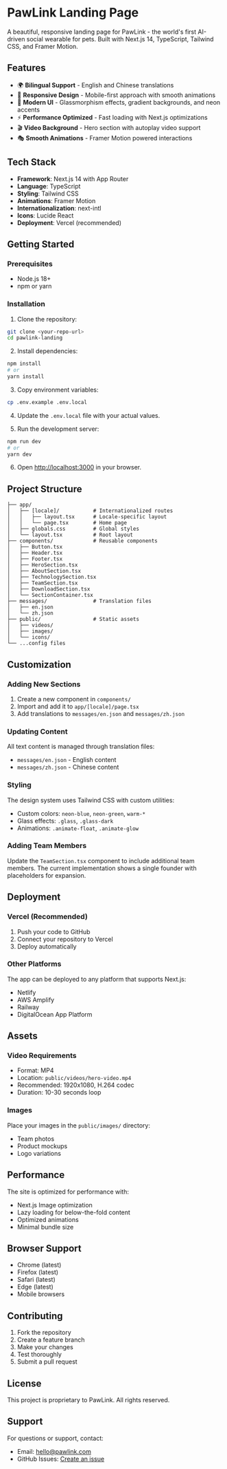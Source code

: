 # PawLink Landing Page

A beautiful, responsive landing page for PawLink - the world's first AI-driven social wearable for pets. Built with Next.js 14, TypeScript, Tailwind CSS, and Framer Motion.

## Features

- 🌍 **Bilingual Support** - English and Chinese translations
- 📱 **Responsive Design** - Mobile-first approach with smooth animations
- 🎨 **Modern UI** - Glassmorphism effects, gradient backgrounds, and neon accents
- ⚡ **Performance Optimized** - Fast loading with Next.js optimizations
- 🎬 **Video Background** - Hero section with autoplay video support
- 🎭 **Smooth Animations** - Framer Motion powered interactions

## Tech Stack

- **Framework**: Next.js 14 with App Router
- **Language**: TypeScript
- **Styling**: Tailwind CSS
- **Animations**: Framer Motion
- **Internationalization**: next-intl
- **Icons**: Lucide React
- **Deployment**: Vercel (recommended)

## Getting Started

### Prerequisites

- Node.js 18+ 
- npm or yarn

### Installation

1. Clone the repository:
```bash
git clone <your-repo-url>
cd pawlink-landing
```

2. Install dependencies:
```bash
npm install
# or
yarn install
```

3. Copy environment variables:
```bash
cp .env.example .env.local
```

4. Update the `.env.local` file with your actual values.

5. Run the development server:
```bash
npm run dev
# or
yarn dev
```

6. Open [http://localhost:3000](http://localhost:3000) in your browser.

## Project Structure

```
├── app/
│   ├── [locale]/           # Internationalized routes
│   │   ├── layout.tsx      # Locale-specific layout
│   │   └── page.tsx        # Home page
│   ├── globals.css         # Global styles
│   └── layout.tsx          # Root layout
├── components/             # Reusable components
│   ├── Button.tsx
│   ├── Header.tsx
│   ├── Footer.tsx
│   ├── HeroSection.tsx
│   ├── AboutSection.tsx
│   ├── TechnologySection.tsx
│   ├── TeamSection.tsx
│   ├── DownloadSection.tsx
│   └── SectionContainer.tsx
├── messages/               # Translation files
│   ├── en.json
│   └── zh.json
├── public/                 # Static assets
│   ├── videos/
│   ├── images/
│   └── icons/
└── ...config files
```

## Customization

### Adding New Sections

1. Create a new component in `components/`
2. Import and add it to `app/[locale]/page.tsx`
3. Add translations to `messages/en.json` and `messages/zh.json`

### Updating Content

All text content is managed through translation files:
- `messages/en.json` - English content
- `messages/zh.json` - Chinese content

### Styling

The design system uses Tailwind CSS with custom utilities:
- Custom colors: `neon-blue`, `neon-green`, `warm-*`
- Glass effects: `.glass`, `.glass-dark`
- Animations: `.animate-float`, `.animate-glow`

### Adding Team Members

Update the `TeamSection.tsx` component to include additional team members. The current implementation shows a single founder with placeholders for expansion.

## Deployment

### Vercel (Recommended)

1. Push your code to GitHub
2. Connect your repository to Vercel
3. Deploy automatically

### Other Platforms

The app can be deployed to any platform that supports Next.js:
- Netlify
- AWS Amplify
- Railway
- DigitalOcean App Platform

## Assets

### Video Requirements

- Format: MP4
- Location: `public/videos/hero-video.mp4`
- Recommended: 1920x1080, H.264 codec
- Duration: 10-30 seconds loop

### Images

Place your images in the `public/images/` directory:
- Team photos
- Product mockups
- Logo variations

## Performance

The site is optimized for performance with:
- Next.js Image optimization
- Lazy loading for below-the-fold content
- Optimized animations
- Minimal bundle size

## Browser Support

- Chrome (latest)
- Firefox (latest)
- Safari (latest)
- Edge (latest)
- Mobile browsers

## Contributing

1. Fork the repository
2. Create a feature branch
3. Make your changes
4. Test thoroughly
5. Submit a pull request

## License

This project is proprietary to PawLink. All rights reserved.

## Support

For questions or support, contact:
- Email: hello@pawlink.com
- GitHub Issues: [Create an issue](https://github.com/your-org/pawlink-landing/issues)

